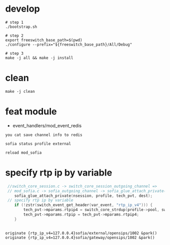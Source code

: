 # develop
```shell
# step 1
./bootstrap.sh

# step 2
export freeswitch_base_path=$(pwd)
./configure --prefix="${freeswitch_base_path}/All/Debug"

# step 3
make -j all && make -j install 

```

# clean
```shell
make -j clean
```

# feat module
* event_handlers/mod_event_redis
```
you cat save channel info to redis
```

```shell
sofia status profile external

reload mod_sofia
```

# specify rtp ip by variable
```c
 //switch_core_session.c -> switch_core_session_outgoing_channel =>
 // mod_sofia.c -> sofia_outgoing_channel -> sofia_glue_attach_private(nsession, profile, tech_pvt, dest);
	sofia_glue_attach_private(nsession, profile, tech_pvt, dest);
 // specify rtp ip by variable
	if (!zstr(switch_event_get_header(var_event, "rtp_ip_v4"))) {
		tech_pvt->mparams.rtpip4 = switch_core_strdup(profile->pool, switch_event_get_header(var_event, "rtp_ip_v4"));
		tech_pvt->mparams.rtpip = tech_pvt->mparams.rtpip4;
	}
    
```

```shell
originate {rtp_ip_v4=127.0.0.4}sofia/external/opensips/1002 &park()
originate {rtp_ip_v4=127.0.0.4}sofia/gateway/opensips/1002 &park()
```